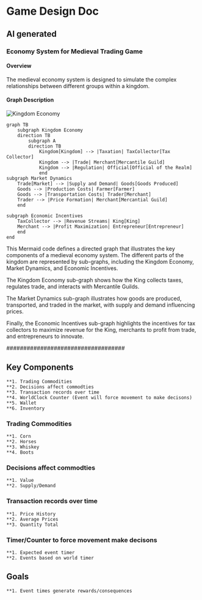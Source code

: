 # Game Design Doc

## AI generated

### Economy System for Medieval Trading Game

#### Overview

The medieval economy system is designed to simulate the complex relationships between different groups within a kingdom.

#### Graph Description

![Kingdom Economy](mermaid)
```mermaid
graph TB
    subgraph Kingdom Economy
    direction TB
        subgraph A
        direction TB
            Kingdom[Kingdom] --> |Taxation| TaxCollector[Tax Collector]
            Kingdom --> |Trade| Merchant[Mercantile Guild]
            Kingdom --> |Regulation| Official[Official of the Realm]
            end
subgraph Market Dynamics 
    Trade[Market] --> |Supply and Demand| Goods[Goods Produced]
    Goods --> |Production Costs| Farmer[Farmer]
    Goods --> |Transportation Costs| Trader[Merchant]
    Trader --> |Price Formation| Merchant[Mercantial Guild]
    end

subgraph Economic Incentives 
    TaxCollector --> |Revenue Streams| King[King]
    Merchant --> |Profit Maximization| Entrepreneur[Entrepreneur]
    end
end
```

This Mermaid code defines a directed graph that illustrates the key components of a medieval economy system. The different parts of the kingdom are represented by sub-graphs, including the Kingdom Economy, Market Dynamics, and Economic Incentives.

The Kingdom Economy sub-graph shows how the King collects taxes, regulates trade, and interacts with Mercantile Guilds.

The Market Dynamics sub-graph illustrates how goods are produced, transported, and traded in the market, with supply and demand influencing prices.

Finally, the Economic Incentives sub-graph highlights the incentives for tax collectors to maximize revenue for the King, merchants to profit from trade, and entrepreneurs to innovate.


###################################


## 
## Key Components
 
    **1. Trading Commodities
    **2. Decisions affect commodties
    **3. Transaction records over time
    **4. WorldClock Counter (Event will force movement to make decisons)
    **5. Wallet
    **6. Inventory

### Trading Commodities
    **1. Corn
    **2. Horses
    **3. Whiskey
    **4. Boots
### Decisions affect commodties
    **1. Value
    **2. Supply/Demand
### Transaction records over time
    **1. Price History
    **2. Average Prices
    **3. Quantity Total
### Timer/Counter to force movement make decisons
    **1. Expected event timer
    **2. Events based on world timer

## Goals
    **1. Event times generate rewards/consequences